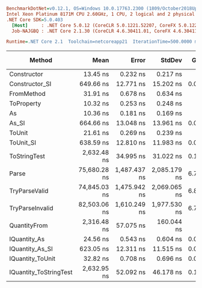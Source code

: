 ``` ini

BenchmarkDotNet=v0.12.1, OS=Windows 10.0.17763.2300 (1809/October2018Update/Redstone5)
Intel Xeon Platinum 8171M CPU 2.60GHz, 1 CPU, 2 logical and 2 physical cores
.NET Core SDK=5.0.403
  [Host]     : .NET Core 5.0.12 (CoreCLR 5.0.1221.52207, CoreFX 5.0.1221.52207), X64 RyuJIT
  Job-NAJGBQ : .NET Core 2.1.30 (CoreCLR 4.6.30411.01, CoreFX 4.6.30411.02), X64 RyuJIT

Runtime=.NET Core 2.1  Toolchain=netcoreapp21  IterationTime=500.0000 ms  

```
|                 Method |         Mean |        Error |       StdDev |  Gen 0 |  Gen 1 | Gen 2 | Allocated |
|----------------------- |-------------:|-------------:|-------------:|-------:|-------:|------:|----------:|
|            Constructor |     13.45 ns |     0.232 ns |     0.217 ns |      - |      - |     - |         - |
|         Constructor_SI |    649.66 ns |    12.771 ns |    15.202 ns | 0.0269 |      - |     - |     192 B |
|             FromMethod |     31.91 ns |     0.678 ns |     0.634 ns |      - |      - |     - |         - |
|             ToProperty |     10.32 ns |     0.253 ns |     0.248 ns |      - |      - |     - |         - |
|                     As |     10.36 ns |     0.181 ns |     0.169 ns |      - |      - |     - |         - |
|                  As_SI |    664.66 ns |    13.048 ns |    13.961 ns | 0.0269 |      - |     - |     192 B |
|                 ToUnit |     21.61 ns |     0.269 ns |     0.239 ns |      - |      - |     - |         - |
|              ToUnit_SI |    638.59 ns |    12.810 ns |    11.983 ns | 0.0270 |      - |     - |     192 B |
|           ToStringTest |  2,632.48 ns |    34.995 ns |    31.022 ns | 0.1405 |      - |     - |     952 B |
|                  Parse | 75,680.28 ns | 1,487.437 ns | 2,085.179 ns | 6.7261 | 0.1462 |     - |   44816 B |
|          TryParseValid | 74,845.03 ns | 1,475.942 ns | 2,069.065 ns | 6.8111 | 0.1548 |     - |   44792 B |
|        TryParseInvalid | 82,503.06 ns | 1,610.249 ns | 1,977.530 ns | 6.7204 | 0.1680 |     - |   44392 B |
|           QuantityFrom |  2,316.48 ns |    57.075 ns |   160.044 ns |      - |      - |     - |      56 B |
|           IQuantity_As |     24.56 ns |     0.543 ns |     0.604 ns | 0.0037 |      - |     - |      24 B |
|        IQuantity_As_SI |    623.05 ns |    12.311 ns |    11.515 ns | 0.0270 |      - |     - |     192 B |
|       IQuantity_ToUnit |     32.82 ns |     0.708 ns |     0.696 ns | 0.0087 |      - |     - |      56 B |
| IQuantity_ToStringTest |  2,632.95 ns |    52.092 ns |    46.178 ns | 0.1367 |      - |     - |     952 B |
